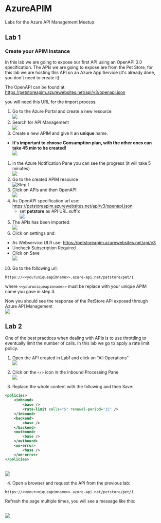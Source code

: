 # AzureAPIM
Labs for the Azure API Management Meetup

## Lab 1

### Create your APIM instance

In this lab we are going to expose our first API using an OpenAPI 3.0 specification.
The APIs we are going to expose are from the Pet Store, for this lab we are hosting this API on an Azure App Service (it's already done, you don't need to create it)

The OpenAPI can be found at: 
https://petstoreapim.azurewebsites.net/api/v3/openapi.json

you will need this URL for the import process.

1. Go to the Azure Portal and create a new resource
<br/>![](/images/1.png)
2. Search for API Management 
<br/>![](/images/2.png)
3. Create a new APIM and give it an **unique** name.
- **It's important to choose **Consumption** plan, with the other ones can take 45 min to be created!**
<br/>![](/images/3.png)
1. In the Azure Notification Pane you can see the progress (it will take 5 minutes)
<br/>![](/images/4.png)
5. Go to the created APIM resource
<br/>![Step 1](/images/5.png)
6. Click on APIs and then OpenAPI
<br/>![](/images/6.png)
7. As OpenAPI specification url use: https://petstoreapim.azurewebsites.net/api/v3/openapi.json  
   - set **petstore** as API URL suffix
<br/>![](/images/7.png)
8. The APIs has been imported:
<br/>![](/images/8.png)
9. Click on settings and:
- As Webservice ULR use: https://petstoreapim.azurewebsites.net/api/v3
- Uncheck Subscription Required
- Click on Save 
<br/>![](/images/9.png)
10. Go to the following url:
``` 
https://<<youruniqueapimname>>.azure-api.net/petstore/pet/1
```
where ``<<youruniqueapimname>>`` must be replace with your unique APIM name you gave in step 3.
<br/>

Now you should see the response of the PetStore API exposed through Azure API Management
 <br/>![](/images/10.png)

## Lab 2

One of the best practices when dealing with APIs is to use throttling to eventually limit the number of calls.
In this lab we go to apply a rate limit policy. 

1. Open the API created in Lab1 and click on "All Operations"
 <br/>![](/images/21.png)

2. Click on the ``</>``  icon in the Inbound Processing Pane
 <br/>![](/images/22.png)

3. Replace the whole content with the following and then Save:

``` xml
<policies>
    <inbound>
        <base />
        <rate-limit calls="5" renewal-period="15" />
    </inbound>
    <backend>
        <base />
    </backend>
    <outbound>
        <base />
    </outbound>
    <on-error>
        <base />
    </on-error>
</policies>
``` 
 <br/>![](/images/23.png)

4. Open a browser and request the API from the previous lab:

``` 
https://<<youruniqueapimname>>.azure-api.net/petstore/pet/1
```

Refresh the page multiple times, you will see a message like this: 

 <br/>![](/images/24.png)